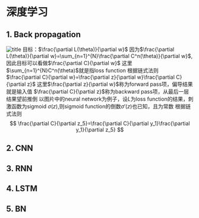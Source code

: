 # 深度学习
## 1. Back propagation
![title](https://i.loli.net/2019/10/17/cMwIxP3Hh71lTCv.png)
目标：$\frac{\partial L(\theta)}{\partial w}$
因为$\frac{\partial L(\theta)}{\partial w}=\sum_{n=1}^{N}\frac{\partial C^n(\theta)}{\partial w}$, 因此目标可以看做$\frac{\partial C}{\partial w}$
这里$\sum_{n=1}^{N}C^n(\theta)$就是指loss function
根据链式法则
$\frac{\partial C}{\partial w}=\frac{\partial z}{\partial w}\frac{\partial C}{\partial z}$
这里$\frac{\partial z}{\partial w}$称为forward pass项，偏导结果就是输入值
$\frac{\partial C}{\partial z}$称为backward pass项，从最后一层结果望前推倒
以图片中的neural network为例子，设$L$为loss function的结果，刺激函数为sigmoid $\sigma(z)$,则sigmoid function的倒数$\sigma'(z)$也已知，且为常数
根据链式法则
$$
\frac{\partial C}{\partial z_5}=\frac{\partial C}{\partial y_1}\frac{\partial y_1}{\partial z_5}
$$
## 2. CNN
## 3. RNN
## 4. LSTM
## 5. BN